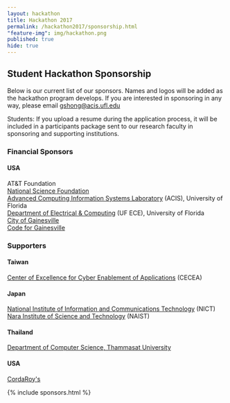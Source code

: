 ```yaml
---
layout: hackathon
title: Hackathon 2017
permalink: /hackathon2017/sponsorship.html
"feature-img": img/hackathon.png
published: true
hide: true
---
```


## Student Hackathon Sponsorship

Below is our current list of our sponsors. Names and logos will be added as the hackathon program develops. If you are interested in sponsoring in any way, please email [gshong@acis.ufl.edu](mailto://gshong@acis.ufl.edu)

Students: If you upload a resume during the application process, it will be included in a participants package sent to
our research faculty in sponsoring and supporting institutions.

### Financial Sponsors

#### USA

AT&T Foundation <br/>
[National Science Foundation](https://www.nsf.gov/) <br /> 
[Advanced Computing Information Systems Laboratory](https://www.acis.ufl.edu/) (ACIS), University of Florida <br />
[Department of Electrical & Computing](https://www.ece.ufl.edu/) (UF ECE), University of Florida <br />
[City of Gainesville](http://www.cityofgainesville.org) <br />
[Code for Gainesville](http://c4gnv.com) <br />


### Supporters

#### Taiwan

[Center of Excellence for Cyber Enablement of Applications](https://www.cecea.tw/e_index.php) (CECEA)

#### Japan

[National Institute of Information and Communications Technology](https://www.cecea.tw/e_index.php) (NICT) <br />
[Nara Institute of Science and Technology](http://www.naist.jp/en/) (NAIST)

#### Thailand
[Department of Computer Science, Thammasat University](http://www.cs.tu.ac.th/)

#### USA
[CordaRoy's](https://cordaroys.com/)

{% include sponsors.html %}
